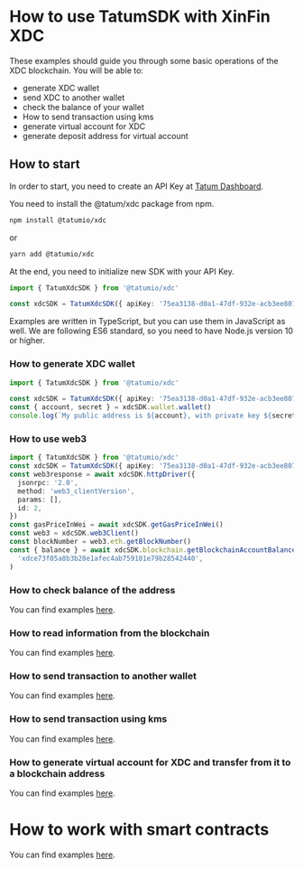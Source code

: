 # How to use TatumSDK with XinFin XDC

These examples should guide you through some basic operations of the XDC blockchain. You will be able to:

- generate XDC wallet
- send XDC to another wallet
- check the balance of your wallet
- How to send transaction using kms
- generate virtual account for XDC
- generate deposit address for virtual account

## How to start

In order to start, you need to create an API Key at [Tatum Dashboard](https://dashboard.tatum.io).

You need to install the @tatum/xdc package from npm.

```bash
npm install @tatumio/xdc
```

or

```bash
yarn add @tatumio/xdc
```

At the end, you need to initialize new SDK with your API Key.

```typescript
import { TatumXdcSDK } from '@tatumio/xdc'

const xdcSDK = TatumXdcSDK({ apiKey: '75ea3138-d0a1-47df-932e-acb3ee807dab' })
```

Examples are written in TypeScript, but you can use them in JavaScript as well. We are following ES6 standard, so you
need to have Node.js version 10 or higher.

### How to generate XDC wallet

```typescript
import { TatumXdcSDK } from '@tatumio/xdc'

const xdcSDK = TatumXdcSDK({ apiKey: '75ea3138-d0a1-47df-932e-acb3ee807dab' })
const { account, secret } = xdcSDK.wallet.wallet()
console.log(`My public address is ${account}, with private key ${secret}.`)
```

### How to use web3

```typescript
import { TatumXdcSDK } from '@tatumio/xdc'
const xdcSDK = TatumXdcSDK({ apiKey: '75ea3138-d0a1-47df-932e-acb3ee807dab' })
const web3response = await xdcSDK.httpDriver({
  jsonrpc: '2.0',
  method: 'web3_clientVersion',
  params: [],
  id: 2,
})
const gasPriceInWei = await xdcSDK.getGasPriceInWei()
const web3 = xdcSDK.web3Client()
const blockNumber = web3.eth.getBlockNumber()
const { balance } = await xdcSDK.blockchain.getBlockchainAccountBalance(
  'xdce73f05a8b3b28e1afec4ab759101e79b28542440',
)
```

### How to check balance of the address

You can find examples [here](./src/app/xdc.balance.example.ts).

### How to read information from the blockchain

You can find examples [here](./src/app/xdc.blockchain.example.ts).

### How to send transaction to another wallet

You can find examples [here](./src/app/xdc.tx.example.ts).

### How to send transaction using kms

You can find examples [here](./src/app/xdc.kms.example.ts).

### How to generate virtual account for XDC and transfer from it to a blockchain address

You can find examples [here](./src/app/xdc.virtualAccount.example.ts).

# How to work with smart contracts

You can find examples [here](./src/app/xdc.smartContract.example.ts).
